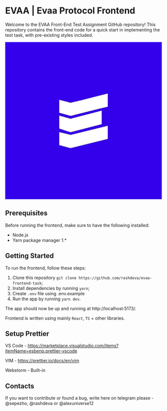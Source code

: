 # EVAA | Evaa Protocol Frontend

Welcome to the EVAA Front-End Test Assignment GitHub repository! This repository contains the front-end code for a quick start in implementing the test task, with pre-existing styles included.

![Evaa Protocol](public/evaa-logo.jpg)

## Prerequisites

Before running the frontend, make sure to have the following installed:

- Node.js
- Yarn package manager 1.\*

## Getting Started

To run the frontend, follow these steps:

1. Clone this repository `git clone https://github.com/rashdeva/evaa-frontend-task`;
2. Install dependencies by running `yarn`;
3. Create `.env` file using .env.example
4. Run the app by running `yarn dev`.

The app should now be up and running at http://localhost:5173/.

Frontend is written using mainly `React`, `TS` + other libraries.

## Setup Prettier

VS Code - https://marketplace.visualstudio.com/items?itemName=esbenp.prettier-vscode

VIM - https://prettier.io/docs/en/vim

Webstorm - Built-in

## Contacts

If you want to contribute or found a bug, write here on telegram please - @sepezho, @rashdeva or @alexuniverse12
